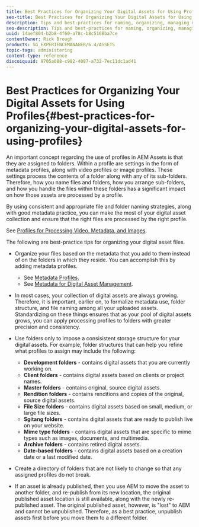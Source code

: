 ```yaml
---
title: Best Practices for Organizing Your Digital Assets for Using Profiles
seo-title: Best Practices for Organizing Your Digital Assets for Using Profiles
description: Tips and best-practices for naming, organizing, managing metadata for digital asset files.
seo-description: Tips and best-practices for naming, organizing, managing metadata for digital asset files.
uuid: 14aef804-b2b8-4f60-a78c-b8c5168ba7ce
contentOwner: Rick Brough
products: SG_EXPERIENCEMANAGER/6.4/ASSETS
topic-tags: administering
content-type: reference
discoiquuid: 9705a088-c982-4097-a732-7ec11dc1ad41
---
```


# Best Practices for Organizing Your Digital Assets for Using Profiles{#best-practices-for-organizing-your-digital-assets-for-using-profiles}

An important concept regarding the use of profiles in AEM Assets is that they are assigned to folders. Within a profile are settings in the form of metadata profiles, along with video profiles or image profiles. These settings process the contents of a folder along with any of its sub-folders. Therefore, how you name files and folders, how you arrange sub-folders, and how you handle the files within these folders has a significant impact on how those assets are processed by a profile.

By using consistent and appropriate file and folder naming strategies, along with good metadata practice, you can make the most of your digital asset collection and ensure that the right files are processed by the right profile.

See [Profiles for Processing Video, Metadata, and Images](processing-profiles.md).

The following are best-practice tips for organizing your digital asset files.

* Organize your files based on the metadata that you add to them instead of on the folders in which they reside. You can accomplish this by adding metadata profiles. 

  * See [Metadata Profiles.](metadata-profiles.md)
  * See [Metadata for Digital Asset Management](metadata.md).  

* In most cases, your collection of digital assets are always growing. Therefore, it is important, earlier on, to formalize metadata use, folder structure, and file naming among all your uploaded assets. Standardizing on these things ensures that as your pool of digital assets grows, you can apply processing profiles to folders with greater precision and consistency.
* Use folders only to impose a consisistent storage structure for your digital assets. For example, folder structures that can help you refine what profiles to assign may include the following:

    * **Development folders** - contains digital assets that you are currently working on.
    * **Client folders** - contains digital assets based on clients or project names.
    * **Master folders** - contains original, source digital assets.
    * **Rendition folders** - contains renditions and copies of the original, source digital assets.
    * **File Size folders** - contains digital assets based on small, medium, or large file sizes.
    * **Sgitang folders** - contains digital assets that are ready to publish live on your website.
    * **Mime type folders** - contains digital assets that are specific to mime types such as images, documents, and multimedia.
    * **Archive folders** - contains retired digital assets.
    * **Date-based folders** - contains digital assets based on a creation date or a last modified date.

* Create a directory of folders that are not likely to change so that any assigned profiles do not break.
* If an asset is already published, then you use AEM to move the asset to another folder, and re-publish from its new location, the original published asset location is still available, along with the newly re-published asset. The original published asset, however, is "lost" to AEM and cannot be unpublished. Therefore, as a best practice, unpublish assets first before you move them to a different folder.

